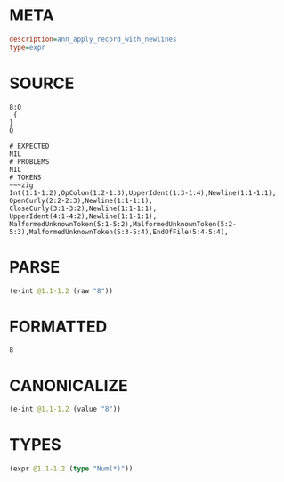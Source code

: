 # META
~~~ini
description=ann_apply_record_with_newlines
type=expr
~~~
# SOURCE
~~~roc
8:O
 {
}
Q
~~~
~~~
# EXPECTED
NIL
# PROBLEMS
NIL
# TOKENS
~~~zig
Int(1:1-1:2),OpColon(1:2-1:3),UpperIdent(1:3-1:4),Newline(1:1-1:1),
OpenCurly(2:2-2:3),Newline(1:1-1:1),
CloseCurly(3:1-3:2),Newline(1:1-1:1),
UpperIdent(4:1-4:2),Newline(1:1-1:1),
MalformedUnknownToken(5:1-5:2),MalformedUnknownToken(5:2-5:3),MalformedUnknownToken(5:3-5:4),EndOfFile(5:4-5:4),
~~~
# PARSE
~~~clojure
(e-int @1.1-1.2 (raw "8"))
~~~
# FORMATTED
~~~roc
8
~~~
# CANONICALIZE
~~~clojure
(e-int @1.1-1.2 (value "8"))
~~~
# TYPES
~~~clojure
(expr @1.1-1.2 (type "Num(*)"))
~~~
